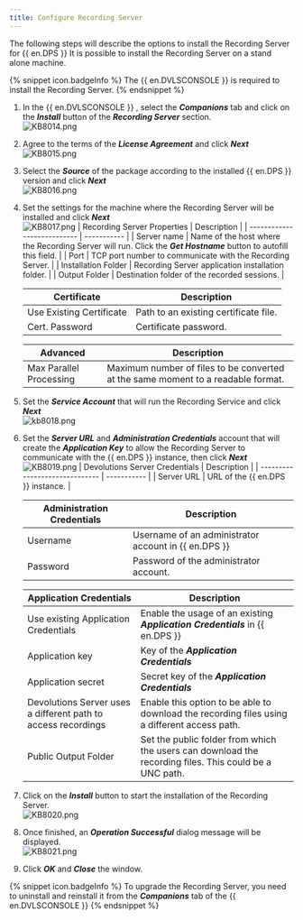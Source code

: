 ```yaml
---
title: Configure Recording Server
---
```

The following steps will describe the options to install the Recording Server for {{ en.DPS }} It is possible to install the Recording Server on a stand alone machine.

{% snippet icon.badgeInfo %}
The {{ en.DVLSCONSOLE }} is required to install the Recording Server.
{% endsnippet %}

1. In the {{ en.DVLSCONSOLE }} , select the ***Companions*** tab and click on the ***Install*** button of the ***Recording Server*** section.  
![KB8014.png](/img/en/kb/KB8014.png)

1. Agree to the terms of the ***License Agreement*** and click ***Next***  
![KB8015.png](/img/en/kb/KB8015.png)

1. Select the ***Source*** of the package according to the installed {{ en.DPS }} version and click ***Next***  
![KB8016.png](/img/en/kb/KB8016.png)

1. Set the settings for the machine where the Recording Server will be installed and click ***Next***  
![KB8017.png](/img/en/kb/KB8017.png)
   | Recording Server Properties | Description |
   | --------------------------- | ----------- |
   | Server name                 | Name of the host where the Recording Server will run. Click the ***Get Hostname*** button to autofill this field. |
   | Port                        | TCP port number to communicate with the Recording Server. |
   | Installation Folder         | Recording Server application installation folder. |
   | Output Folder               | Destination folder of the recorded sessions. |

   | Certificate              | Description |
   | ------------------------ | ----------- |
   | Use Existing Certificate | Path to an existing certificate file. |
   | Cert. Password           | Certificate password. |

   | Advanced                | Description |
   | ----------------------- | ----------- |
   | Max Parallel Processing | Maximum number of files to be converted at the same moment to a readable format. |

5. Set the ***Service Account*** that will run the Recording Service and click ***Next***  
![kb8018.png](/img/en/kb/KB8018.png)

6. Set the ***Server URL*** and ***Administration Credentials*** account that will create the ***Application Key*** to allow the Recording Server to communicate with the {{ en.DPS }} instance, then click ***Next***  
![KB8019.png](/img/en/kb/KB8019.png)
   | Devolutions Server Credentials | Description |
   | ------------------------------ | ----------- |
   | Server URL                     | URL of the {{ en.DPS }} instance. |

   | Administration Credentials | Description |
   | -------------------------- | ----------- |
   | Username                   | Username of an administrator account in {{ en.DPS }} |
   | Password                   | Password of the administrator account. |

   | Application Credentials                                       | Description |
   | ------------------------------------------------------------- | ----------- |
   | Use existing Application Credentials                          | Enable the usage of an existing ***Application Credentials*** in {{ en.DPS }} |
   | Application key                                               | Key of the ***Application Credentials*** |
   | Application secret                                            | Secret key of the ***Application Credentials*** |
   | Devolutions Server uses a different path to access recordings | Enable this option to be able to download the recording files using a different access path. |
   | Public Output Folder                                          | Set the public folder from which the users can download the recording files. This could be a UNC path. |

7. Click on the ***Install*** button to start the installation of the Recording Server.  
![KB8020.png](/img/en/kb/KB8020.png)

1. Once finished, an ***Operation Successful*** dialog message will be displayed.  
![KB8021.png](/img/en/kb/KB8021.png)

1. Click ***OK*** and ***Close*** the window.

{% snippet icon.badgeInfo %}
To upgrade the Recording Server, you need to uninstall and reinstall it from the ***Companions*** tab of the {{ en.DVLSCONSOLE }}
{% endsnippet %}